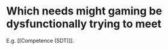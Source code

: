 # Which needs might gaming be dysfunctionally trying to meet
E.g. [[Competence (SDT)]].

<!-- #p1 -->

<!-- {BearID:6C477884-7F2A-46F6-99E3-F7FEAA1D93FE-7047-000019A179C37C58} -->
